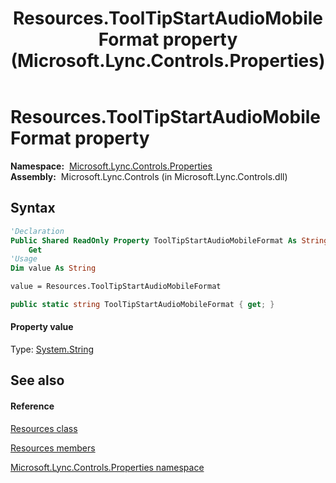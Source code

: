 ﻿---
title: Resources.ToolTipStartAudioMobileFormat property  (Microsoft.Lync.Controls.Properties)
TOCTitle: 'ToolTipStartAudioMobileFormat property '
ms:assetid: P:Microsoft.Lync.Controls.Properties.Resources.ToolTipStartAudioMobileFormat_DI_3_UC_OCS14MrefLyncWPF
ms:mtpsurl: https://msdn.microsoft.com/en-us/library/microsoft.lync.controls.properties.resources.tooltipstartaudiomobileformat_di_3_uc_ocs14mreflyncwpf(v=office.15)
ms:contentKeyID: 48591789
ms.date: 07/28/2014
mtps_version: v=office.15
f1_keywords:
- Microsoft.Lync.Controls.Properties.Resources.ToolTipStartAudioMobileFormat
dev_langs:
- CSharp
- JScript
- VB
- other
---

# Resources.ToolTipStartAudioMobileFormat property

**Namespace:**  [Microsoft.Lync.Controls.Properties](microsoft-lync-controls-properties-namespace_1.md)  
**Assembly:**  Microsoft.Lync.Controls (in Microsoft.Lync.Controls.dll)

## Syntax

``` vb
'Declaration
Public Shared ReadOnly Property ToolTipStartAudioMobileFormat As String
    Get
'Usage
Dim value As String

value = Resources.ToolTipStartAudioMobileFormat
```

``` csharp
public static string ToolTipStartAudioMobileFormat { get; }
```

#### Property value

Type: [System.String](http://msdn2.microsoft.com/en-us/library/s1wwdcbf)  

## See also

#### Reference

[Resources class](resources-class-microsoft-lync-controls-properties_1.md)

[Resources members](resources-members-microsoft-lync-controls-properties_1.md)

[Microsoft.Lync.Controls.Properties namespace](microsoft-lync-controls-properties-namespace_1.md)

